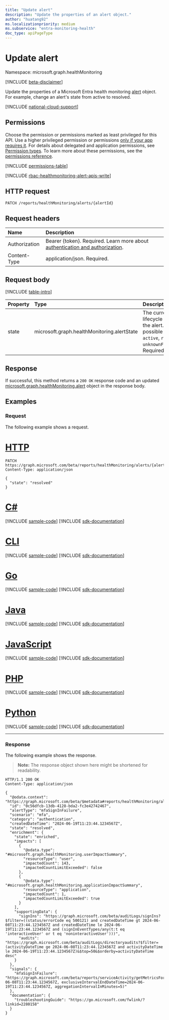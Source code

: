 ```yaml
---
title: "Update alert"
description: "Update the properties of an alert object."
author: "huatang92"
ms.localizationpriority: medium
ms.subservice: "entra-monitoring-health"
doc_type: apiPageType
---
```


# Update alert

Namespace: microsoft.graph.healthMonitoring

[!INCLUDE [beta-disclaimer](../../includes/beta-disclaimer.md)]

Update the properties of a Microsoft Entra health monitoring [alert](../resources/healthmonitoring-alert.md) object. For example, change an alert's state from active to resolved.

[!INCLUDE [national-cloud-support](../../includes/global-only.md)]

## Permissions

Choose the permission or permissions marked as least privileged for this API. Use a higher privileged permission or permissions [only if your app requires it](/graph/permissions-overview#best-practices-for-using-microsoft-graph-permissions). For details about delegated and application permissions, see [Permission types](/graph/permissions-overview#permission-types). To learn more about these permissions, see the [permissions reference](/graph/permissions-reference).

<!-- { "blockType": "permissions", "name": "healthmonitoring_alert_update" } -->
[!INCLUDE [permissions-table](../includes/permissions/healthmonitoring-alert-update-permissions.md)]

[!INCLUDE [rbac-healthmonitoring-alert-apis-write](../includes/rbac-for-apis/rbac-healthmonitoring-alert-apis-write.md)]

## HTTP request

<!-- {
  "blockType": "ignored"
}
-->
``` http
PATCH /reports/healthMonitoring/alerts/{alertId}
```

## Request headers

|Name|Description|
|:---|:---|
|Authorization|Bearer {token}. Required. Learn more about [authentication and authorization](/graph/auth/auth-concepts).|
|Content-Type|application/json. Required.|

## Request body

[!INCLUDE [table-intro](../../includes/update-property-table-intro.md)]


|Property|Type|Description|
|:---|:---|:---|
|state|microsoft.graph.healthMonitoring.alertState|The current lifecycle state of the alert. The possible values are: `active`, `resolved`, `unknownFutureValue`. Required.|


## Response

If successful, this method returns a `200 OK` response code and an updated [microsoft.graph.healthMonitoring.alert](../resources/healthmonitoring-alert.md) object in the response body.

## Examples

### Request

The following example shows a request.
# [HTTP](#tab/http)
<!-- {
  "blockType": "request",
  "name": "update_alert"
}
-->
``` http
PATCH https://graph.microsoft.com/beta/reports/healthMonitoring/alerts/{alertId}
Content-Type: application/json

{
  "state": "resolved"
}
```

# [C#](#tab/csharp)
[!INCLUDE [sample-code](../includes/snippets/csharp/update-alert-csharp-snippets.md)]
[!INCLUDE [sdk-documentation](../includes/snippets/snippets-sdk-documentation-link.md)]

# [CLI](#tab/cli)
[!INCLUDE [sample-code](../includes/snippets/cli/update-alert-cli-snippets.md)]
[!INCLUDE [sdk-documentation](../includes/snippets/snippets-sdk-documentation-link.md)]

# [Go](#tab/go)
[!INCLUDE [sample-code](../includes/snippets/go/update-alert-go-snippets.md)]
[!INCLUDE [sdk-documentation](../includes/snippets/snippets-sdk-documentation-link.md)]

# [Java](#tab/java)
[!INCLUDE [sample-code](../includes/snippets/java/update-alert-java-snippets.md)]
[!INCLUDE [sdk-documentation](../includes/snippets/snippets-sdk-documentation-link.md)]

# [JavaScript](#tab/javascript)
[!INCLUDE [sample-code](../includes/snippets/javascript/update-alert-javascript-snippets.md)]
[!INCLUDE [sdk-documentation](../includes/snippets/snippets-sdk-documentation-link.md)]

# [PHP](#tab/php)
[!INCLUDE [sample-code](../includes/snippets/php/update-alert-php-snippets.md)]
[!INCLUDE [sdk-documentation](../includes/snippets/snippets-sdk-documentation-link.md)]

# [Python](#tab/python)
[!INCLUDE [sample-code](../includes/snippets/python/update-alert-python-snippets.md)]
[!INCLUDE [sdk-documentation](../includes/snippets/snippets-sdk-documentation-link.md)]

---

### Response

The following example shows the response.
>**Note:** The response object shown here might be shortened for readability.
<!-- {
  "blockType": "response",
  "truncated": true,
  "@odata.type": "microsoft.graph.healthMonitoring.alert"
}
-->
``` http
HTTP/1.1 200 OK
Content-Type: application/json

{
  "@odata.context": "https://graph.microsoft.com/beta/$metadata#reports/healthMonitoring/alerts/$entity",
  "id": "0c56dfcb-13db-4128-bda2-fc3e42742467",
  "alertType": "mfaSignInFailure",
  "scenario": "mfa",
  "category": "authentication",
  "createdDateTime": "2024-06-19T11:23:44.1234567Z",
  "state": "resolved",
  "enrichment": {
    "state": "enriched",
    "impacts": [
      {
        "@odata.type": "#microsoft.graph.healthMonitoring.userImpactSummary",
        "resourceType": "user",
        "impactedCount": 143,
        "impactedCountLimitExceeded": false
      },
      {
        "@odata.type": "#microsoft.graph.healthMonitoring.applicationImpactSummary",
        "resourceType": "application",
        "impactedCount": 1,
        "impactedCountLimitExceeded": true
      }
    ],
    "supportingData": {
      "signIns": "https://graph.microsoft.com/beta/auditLogs/signIns?$filter=((status/errorCode eq 500121) and createdDateTime gt 2024-06-08T11:23:44.1234567Z and createdDateTime le 2024-06-19T11:23:44.1234567Z and (signInEventTypes/any(t:t eq 'interactiveUser' or t eq 'noninteractiveUser')))",
      "audits": "https://graph.microsoft.com/beta/auditLogs/directoryaudits?$filter=(activityDateTime ge 2024-06-08T11:23:44.1234567Z and activityDateTime le 2024-06-19T11:23:44.1234567Z)&$top=50&$orderby=activityDateTime desc"
    }
  },
  "signals": {
    "mfaSignInFailure": "https://graph.microsoft.com/beta/reports/serviceActivity/getMetricsForMfaSignInFailure(inclusiveIntervalStartDateTime=2024-06-08T11:23:44.1234567Z, exclusiveIntervalEndDateTime=2024-06-19T11:23:44.1234567Z, aggregationIntervalInMinutes=5)"
  },
  "documentation": {
    "troubleshootingGuide": "https://go.microsoft.com/fwlink/?linkid=2280158"
  }
}
```

